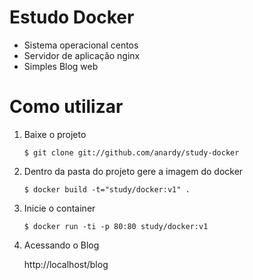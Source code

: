 # Estudo Docker

- Sistema operacional centos
- Servidor de aplicação nginx
- Simples Blog web 

# Como utilizar

1. Baixe o projeto

	```
	$ git clone git://github.com/anardy/study-docker
	```

2. Dentro da pasta do projeto gere a imagem do docker

	```
	$ docker build -t="study/docker:v1" .
	```

3. Inicie o container

	```
	$ docker run -ti -p 80:80 study/docker:v1
	```

4. Acessando o Blog

	http://localhost/blog
